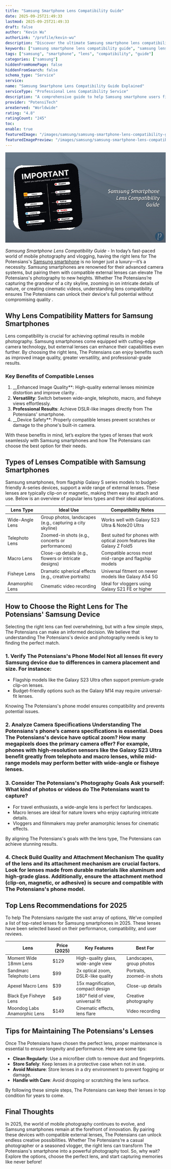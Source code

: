 ```yaml
---
title: "Samsung Smartphone Lens Compatibility Guide"
date: 2025-09-25T21:49:33
lastmod: 2025-09-25T21:49:33
draft: false
author: "Kevin Wu"
authorLink: "/profile/kevin-wu"
description: "Discover the ultimate Samsung smartphone lens compatibility guide! Learn how to choose the best lens for your device and elevate your mobile photography experience."
keywords: ["samsung smartphone lens compatibility guide", "samsung lens guide 2025", "best lenses for samsung smartphones"]
tags: ["samsung", "smartphone", "lens", "compatibility", "guide"]
categories: ["samsung"]
hiddenFromHomePage: false
hiddenFromSearch: false
schema_type: "Service"
service:
name: "Samsung Smartphone Lens Compatibility Guide Explained"
serviceType: "Professional Lens Compatibility Service"
description: "A comprehensive guide to help Samsung smartphone users find the perfect external lenses for their devices, enhancing photography and videography experiences."
provider: "PotensiTech"
areaServed: "Worldwide"
rating: "4.8"
ratingCount: "245"
toc:
enable: true
featuredImage: "/images/samsung/samsung-smartphone-lens-compatibility-guide.jpg"
featuredImagePreview: "/images/samsung/samsung-smartphone-lens-compatibility-guide.jpg"
---
```


![Samsung Smartphone Lens Compatibility Guide](/images/samsung/samsung-smartphone-lens-compatibility-guide.jpg)


*Samsung Smartphone Lens Compatibility Guide* - In today’s fast-paced world of mobile photography and vlogging, having the right lens for The Potensians's [Samsung smartphone](/samsung/authentic-samsung-smartphone-photography-gear) is no longer just a luxury—it’s a necessity.  Samsung smartphones are renowned for their advanced camera systems, but pairing them with compatible external lenses can elevate The Potensians's photography to new heights. Whether The Potensians’re capturing the grandeur of a city skyline, zooming in on intricate details of nature, or creating cinematic videos, understanding lens compatibility ensures The Potensians can unlock their device's full potential without compromising quality .

## Why Lens Compatibility Matters for Samsung Smartphones

Lens compatibility is crucial for achieving optimal results in mobile photography. Samsung smartphones come equipped with cutting-edge camera technology, but external lenses can enhance their capabilities even further. By choosing the right lens, The Potensians can enjoy benefits such as improved image quality, greater versatility, and professional-grade results.

### Key Benefits of Compatible Lenses

1. __Enhanced Image Quality**: High-quality external lenses minimize distortion and improve clarity . 
2. **Versatility**: Switch between wide-angle, telephoto, macro, and fisheye views effortlessly. 
3. **Professional Results**: Achieve DSLR-like images directly from The Potensians' smartphone. 
4. __Device Safety**: Properly compatible lenses prevent scratches or damage to the phone's built-in camera. 

With these benefits in mind, let’s explore the types of lenses that work seamlessly with Samsung smartphones and how The Potensians can choose the best option for their needs.

## Types of Lenses Compatible with Samsung Smartphones

Samsung smartphones, from flagship Galaxy S series models to budget-friendly A-series devices, support a wide range of external lenses. These lenses are typically clip-on or magnetic, making them easy to attach and use. Below is an overview of popular lens types and their ideal applications.

<div class="table-responsive">
<table class="html-table">
<thead>
<tr>
<th>Lens Type</th>
<th>Ideal Use</th>
<th>Compatibility Notes</th>
</tr>
</thead>
<tbody>
<tr>
<td>Wide-Angle Lens</td>
<td>Group photos, landscapes (e.g., capturing a city skyline)</td>
<td>Works well with Galaxy S23 Ultra & Note20 Ultra</td>
</tr>
<tr>
<td>Telephoto Lens</td>
<td>Zoomed-in shots (e.g., concerts or performances)</td>
<td>Best suited for phones with optical zoom features like Galaxy Z Fold5</td>
</tr>
<tr>
<td>Macro Lens</td>
<td>Close-up details (e.g., flowers or intricate designs)</td>
<td>Compatible across most mid-range and flagship models</td>
</tr>
<tr>
<td>Fisheye Lens</td>
<td>Dramatic spherical effects (e.g., creative portraits)</td>
<td>Universal fitment on newer models like Galaxy A54 5G</td>
</tr>
<tr>
<td>Anamorphic Lens</td>
<td>Cinematic video recording</td>
<td>Ideal for vloggers using Galaxy S21 FE or higher</td>
</tr>
</tbody>
</table>
</div>

## How to Choose the Right Lens for The Potensians' Samsung Device

Selecting the right lens can feel overwhelming, but with a few simple steps, The Potensians can make an informed decision. We believe that understanding The Potensians's device and photography needs is key to finding the perfect match.

### 1. Verify The Potensians's Phone Model Not all lenses fit every Samsung device due to differences in camera placement and size. For instance: 
- Flagship models like the Galaxy S23 Ultra often support premium-grade clip-on lenses. 
- Budget-friendly options such as the Galaxy M14 may require universal-fit lenses. 

Knowing The Potensians's phone model ensures compatibility and prevents potential issues.

### 2. Analyze Camera Specifications Understanding The Potensians's phone’s camera specifications is essential. Does The Potensians's device have optical zoom? How many megapixels does the primary camera offer? For example, phones with high-resolution sensors like the Galaxy S23 Ultra benefit greatly from telephoto and macro lenses, while mid-range models may perform better with wide-angle or fisheye lenses.

### 3. Consider The Potensians's Photography Goals Ask yourself: What kind of photos or videos do The Potensians want to capture? 
- For travel enthusiasts, a wide-angle lens is perfect for landscapes. 
- Macro lenses are ideal for nature lovers who enjoy capturing intricate details. 
- Vloggers and filmmakers may prefer anamorphic lenses for cinematic effects. 

By aligning The Potensians's goals with the lens type, The Potensians can achieve stunning results.

### 4. Check Build Quality and Attachment Mechanism The quality of the lens and its attachment mechanism are crucial factors. Look for lenses made from durable materials like aluminum and high-grade glass. Additionally, ensure the attachment method (clip-on, magnetic, or adhesive) is secure and compatible with The Potensians's phone model.

## Top Lens Recommendations for 2025

To help The Potensians navigate the vast array of options, We’ve compiled a list of top-rated lenses for Samsung smartphones in 2025. These lenses have been selected based on their performance, compatibility, and user reviews.

<div class="table-responsive">
<table class="html-table">
<thead>
<tr>
<th>Lens</th>
<th>Price (2025)</th>
<th>Key Features</th>
<th>Best For</th>
</tr>
</thead>
<tbody>
<tr>
<td>Moment Wide 18mm Lens</td>
<td>$129</td>
<td>High-quality glass, wide-angle view</td>
<td>Landscapes, group photos</td>
</tr>
<tr>
<td>Sandmarc Telephoto Lens</td>
<td>$99</td>
<td>2x optical zoom, DSLR-like quality</td>
<td>Portraits, zoomed-in shots</td>
</tr>
<tr>
<td>Apexel Macro Lens</td>
<td>$39</td>
<td>15x magnification, compact design</td>
<td>Close-up details</td>
</tr>
<tr>
<td>Black Eye Fisheye Lens</td>
<td>$49</td>
<td>180° field of view, universal fit</td>
<td>Creative photography</td>
</tr>
<tr>
<td>Moondog Labs Anamorphic Lens</td>
<td>$149</td>
<td>Cinematic effects, lens flare</td>
<td>Video recording</td>
</tr>
</tbody>
</table>
</div>

## Tips for Maintaining The Potensians's Lenses

Once The Potensians have chosen the perfect lens, proper maintenance is essential to ensure longevity and performance. Here are some tips: 
- **Clean Regularly**: Use a microfiber cloth to remove dust and fingerprints. 
- **Store Safely**: Keep lenses in a protective case when not in use. 
- **Avoid Moisture**: Store lenses in a dry environment to prevent fogging or damage. 
- **Handle with Care**: Avoid dropping or scratching the lens surface. 

By following these simple steps, The Potensians can keep their lenses in top condition for years to come.

## Final Thoughts

In 2025, the world of mobile photography continues to evolve, and Samsung smartphones remain at the forefront of innovation. By pairing these devices with compatible external lenses, The Potensians can unlock endless creative possibilities. Whether The Potensians’re a casual photographer or a seasoned vlogger, the right lens can transform The Potensians's smartphone into a powerful photography tool. So, why wait? Explore the options, choose the perfect lens, and start capturing memories like never before!
